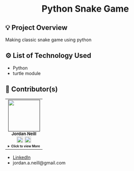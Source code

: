 <h1 align='center'>Python Snake Game</h1>
<h2>💡 Project Overview</h2>
<p>Making classic snake game using python

</p>
<h2>⚙️ List of Technology Used</h2>
<ul> 
    <li>Python</li>
    <li>turtle module</li>
</ul>
<h2>📓 Contributor(s)</h2>
<table>
<td align="center">
  <a href=""><img src="https://avatars2.githubusercontent.com/u/60550803?s=460&u=a2f0357ccc7cb5cb28bc61350651a44bd42d54b7&v=4" width="100px;" /><br /><sub><b>Jordan Neill</b></sub></a><br />
   <a href="https://github.com/jordanalexis6"><img src="./Assets/github.svg" width="20px;" alt=""></a>
   <a href="https://www.linkedin.com/in/jordan-neill-a48b681a0/"><img src="./Assets/linkedin.svg" width="20px;" alt=""></a>
    <details>
      <summary style="font-size:10px"><b>Click<b> to view More</summary>

[![Github Stats By Anurag](https://github-readme-stats.vercel.app/api?username=jordanalexis6&show_icons=true&title_color=fff&icon_color=79ff97&text_color=9f9f9f&bg_color=151515)](https://github.com/anuraghazra/github-readme-stats)

  </details>

  </td>
</table>

<ul>
    <li><a href='https://www.linkedin.com/in/jordanalexis6' target='_blank'>LinkedIn</a></li>
    <li>jordan.a.neill@gmail.com</li>
</ul>

